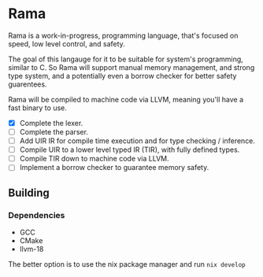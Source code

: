 # Rama

Rama is a work-in-progress, programming language, that's focused on speed, low level control, and safety.

The goal of this langauge for it to be suitable for system's programming, similar to C. So Rama will support manual memory management, and strong type system, and a potentially even a borrow checker for better safety guarentees.

Rama will be compiled to machine code via LLVM, meaning you'll have a fast binary to use.

- [x] Complete the lexer.
- [ ] Complete the parser.
- [ ] Add UIR IR for compile time execution and for type checking / inference.
- [ ] Compile UIR to a lower level typed IR (TIR), with fully defined types.
- [ ] Compile TIR down to machine code via LLVM.
- [ ] Implement a borrow checker to guarantee memory safety.

## Building

### Dependencies

- GCC
- CMake
- llvm-18

The better option is to use the nix package manager and run `nix develop`
